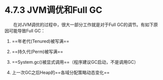 # 4.7.3 JVM调优和Full GC

　　在对JVM调优的过程中，很大一部分工作就是对于Full GC的调节。有如下原因可能导致Full GC：

1. ==年老代(Tenured)被写满==

2. ==持久代(Perm)被写满==
3. ==System.gc()被显式调用==（程序建议GC启动，不是调用GC）

4. 上一次GC之后Heap的==各域分配策略动态变化==